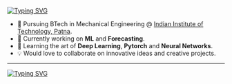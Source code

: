 [![Typing SVG](https://readme-typing-svg.demolab.com?font=Concert+One&size=24&duration=2000&pause=500&color=DA1717&multiline=true&width=435&height=100&lines=Ansh+Saxena;Engineering+Student+%7C+Tech+Enthusiast;Python+Development+%7C+ML%2FDL+%7C+Robotics)](https://git.io/typing-svg)

* 📖 Pursuing BTech in Mechanical Engineering @ [Indian Institute of Technology, Patna](https://www.iitp.ac.in/).
* 🔭 Currently working on **ML** and **Forecasting**.
* 🌱 Learning the art of **Deep Learning**, **Pytorch** and **Neural Networks**.
* 💡 Would love to collaborate on innovative ideas and creative projects.

<!--
**Nesasio/Nesasio** is a ✨ _special_ ✨ repository because its `README.md` (this file) appears on your GitHub profile.

Here are some ideas to get you started:

- 🔭 I’m currently working on ...
- 🌱 I’m currently learning ...
- 👯 I’m looking to collaborate on ...
- 🤔 I’m looking for help with ...
- 💬 Ask me about ...
- 📫 How to reach me: ...
- 😄 Pronouns: ...
- ⚡ Fun fact: ...
-->

---

[![Typing SVG](https://readme-typing-svg.demolab.com?font=Hammersmith+One&size=16&pause=1000&color=3DBEF7&center=true&width=600&lines=Wir+werden+gegen+unser+Schicksal+ank%C3%A4mpfen)](https://git.io/typing-svg)

